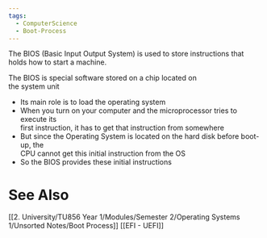 ```yaml
---
tags:
  - ComputerScience
  - Boot-Process
---
```

The BIOS (Basic Input Output System) is used to store instructions that holds how to start a machine.

The BIOS is special software stored on a chip located on  
the system unit  
- Its main role is to load the operating system  
- When you turn on your computer and the microprocessor tries to execute its  
first instruction, it has to get that instruction from somewhere  
- But since the Operating System is located on the hard disk before boot-up, the  
CPU cannot get this initial instruction from the OS  
- So the BIOS provides these initial instructions

# See Also
[[2. University/TU856 Year 1/Modules/Semester 2/Operating Systems 1/Unsorted Notes/Boot Process]]
[[EFI - UEFI]]
